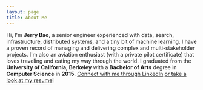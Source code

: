 ```yaml
---
layout: page
title: About Me
---
```


Hi, I'm **Jerry Bao**, a senior engineer experienced with data, search, infrastructure, distributed systems, and a tiny bit of machine learning. I have a proven record of managing and delivering complex and multi-stakeholder projects. I'm also an aviation enthusiast (with a private pilot certificate) that loves traveling and eating my way through the world. I graduated from the **University of California, Berkeley** with a **Bachelor of Arts** degree in **Computer Science** in **2015**. [Connect with me through LinkedIn](https://www.linkedin.com/in/thejerrybao) [or take a look at my resume](https://drive.google.com/open?id=0Bx0czQqw9NLfQkVqRFdKWUhvUEU)!
